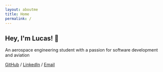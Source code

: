 ```yaml
---
layout: aboutme
title: Home
permalink: /
---
```

<div class="mt-2">
<h2> Hey, I'm Lucas! 👋 </h2>
<p class="lead">An aerospace engineering student with a passion for software development and aviation</p>
<span class="text-muted"> <a target="_blank" href="https://github.com/iamlucassantos" class="SocialLink"> <u>GitHub</u></a> / <a target="_blank" href="https://www.linkedin.com/in/lucasvsantos/" ><u>LinkedIn</u></a> / <a target="_blank" href="mailto:lucas6eng@gmail.com" ><u>Email</u></a></span>
</div>
